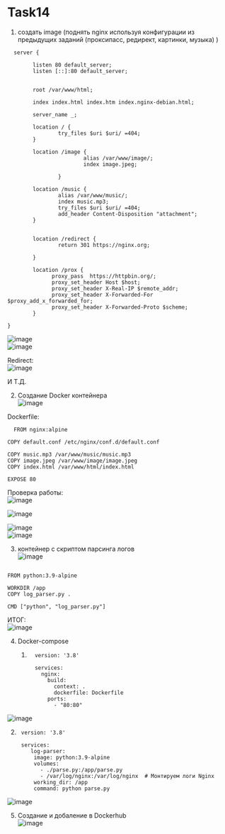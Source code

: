 # Task14
1) создать image (поднять nginx используя конфигурации из предыдущих заданий (проксипасс, редирект, картинки, музыка) )
```
  server {

        listen 80 default_server;
        listen [::]:80 default_server;


        root /var/www/html;

        index index.html index.htm index.nginx-debian.html;

        server_name _;

        location / {
                try_files $uri $uri/ =404;
        }

        location /image {
                        alias /var/www/image/;
                        index image.jpeg;

                }

        location /music {
                alias /var/www/music/;
                index music.mp3;
                try_files $uri $uri/ =404;
                add_header Content-Disposition "attachment";
        }


        location /redirect {
                return 301 https://nginx.org;

        }

        location /prox {
              proxy_pass  https://httpbin.org/;
              proxy_set_header Host $host;
              proxy_set_header X-Real-IP $remote_addr;
              proxy_set_header X-Forwarded-For $proxy_add_x_forwarded_for;
              proxy_set_header X-Forwarded-Proto $scheme;
        }

}

```

![image](https://github.com/user-attachments/assets/bb631e67-75b5-423b-b906-f5d4856a725c) <br>
![image](https://github.com/user-attachments/assets/de6e0e96-cb71-464c-8cb0-07f17deeaf44) <br>

Redirect: <br>
![image](https://github.com/user-attachments/assets/6de10217-915f-4de2-9923-454ccf51ee2f) <br>

 И Т.Д. <br>

2) Создание Docker контейнера <br>
![image](https://github.com/user-attachments/assets/b0291919-dcc3-4b7a-b210-2c33c9364e70) <br>

Dockerfile: <br>
```
  FROM nginx:alpine

COPY default.conf /etc/nginx/conf.d/default.conf

COPY music.mp3 /var/www/music/music.mp3
COPY image.jpeg /var/www/image/image.jpeg
COPY index.html /var/www/html/index.html

EXPOSE 80
```
Проверка работы: <br>
 ![image](https://github.com/user-attachments/assets/fb034671-702c-43c3-9bfa-602d56a149ac) <br>

![image](https://github.com/user-attachments/assets/dd7bd806-3eb1-4109-80bf-4cb49b1e8c41) <br>

![image](https://github.com/user-attachments/assets/dddf57a0-f1b9-4ca2-852d-e86b7ebd1e79) <br>
![image](https://github.com/user-attachments/assets/568dfdb4-0b35-41c3-931f-6f57a96a2e50) <br>

3) контейнер с скриптом парсинга логов <br>
![image](https://github.com/user-attachments/assets/452feab2-1fac-4eb6-8a64-42da8945719f) <br>
```
  
FROM python:3.9-alpine

WORKDIR /app
COPY log_parser.py .

CMD ["python", "log_parser.py"]
```
ИТОГ: <br>
![image](https://github.com/user-attachments/assets/7f6b6e87-19ac-4cbc-b1c3-1d3607b2ed84) <br>

4) Docker-compose
   1. ```
        version: '3.8'

        services:
          nginx:
            build:
              context: .
              dockerfile: Dockerfile
            ports:
              - "80:80"

      ```
![image](https://github.com/user-attachments/assets/ac79732d-6850-48e6-92d8-92951cae58d1) <br>

  2. ```
      version: '3.8'

      services:
         log-parser:
          image: python:3.9-alpine
          volumes:
            - ./parse.py:/app/parse.py
            - /var/log/nginx:/var/log/nginx  # Монтируем логи Nginx
          working_dir: /app
          command: python parse.py

     ```
![image](https://github.com/user-attachments/assets/9e71cfad-295f-435b-a338-aab10a562dd3) <br>

5) Создание и добаление в Dockerhub <br>
   ![image](https://github.com/user-attachments/assets/92316397-face-4450-905c-0ccf330b63ce)

     
        



